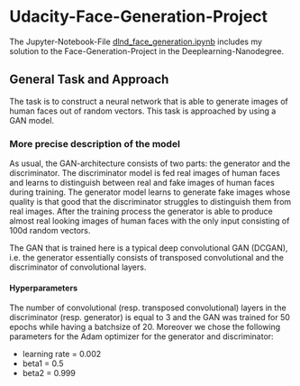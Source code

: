 # Udacity-Face-Generation-Project

The Jupyter-Notebook-File [dlnd_face_generation.ipynb](dlnd_face_generation.ipynb) includes my
solution to the Face-Generation-Project in the Deeplearning-Nanodegree. 

## General Task and Approach

The task is to construct a neural network that is able to generate images of human faces out
of random vectors.
This task is approached by using a GAN model.

### More precise description of the model

As usual, the GAN-architecture consists of two parts: the generator and the discriminator. The
discriminator model is fed real images of human faces and learns to distinguish between real and fake
images of human faces during training. The generator model learns to generate fake images whose quality
is that good that the discriminator struggles to distinguish them from real images. After the
training process the generator is able to produce almost real looking images of human faces with the only
input consisting of 100d random vectors.

The GAN that is trained here is a typical deep convolutional GAN (DCGAN), i.e. the generator essentially
consists of transposed convolutional and the discriminator of convolutional layers. 

#### Hyperparameters

The number of convolutional (resp. transposed convolutional) layers in the discriminator (resp. generator)
is equal to 3 and the GAN was trained for 50 epochs while having a batchsize of 20. Moreover we chose 
the following parameters for the Adam optimizer for the generator and discriminator:
* learning rate = 0.002
* beta1 = 0.5
* beta2 = 0.999
